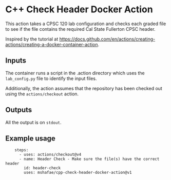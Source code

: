 # C++ Check Header Docker Action

This action takes a CPSC 120 lab configuration and checks each graded file to see if the file contains the required Cal State Fullerton CPSC header.

Inspired by the tutorial at https://docs.github.com/en/actions/creating-actions/creating-a-docker-container-action.

## Inputs

The container runs a script in the .action directory which uses the `lab_config.py` file to identify the input files.

Additionally, the action assumes that the repository has been checked out using the `actions/checkout` action.

## Outputs

All the output is on `stdout`.

## Example usage

```
    steps:
      - uses: actions/checkout@v4
      - name: Header Check - Make sure the file(s) have the correct header
        id: header-check
        uses: mshafae/cpp-check-header-docker-action@v1
```